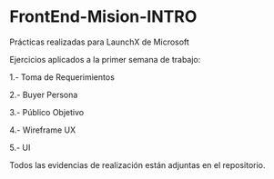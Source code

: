 # FrontEnd-Mision-INTRO


Prácticas realizadas para LaunchX de Microsoft

Ejercicios aplicados a la primer semana de trabajo:

1.- Toma de Requerimientos

2.- Buyer Persona

3.- Público Objetivo

4.- Wireframe UX

5.- UI


Todos las evidencias de realización están adjuntas en el repositorio.
